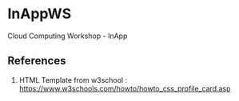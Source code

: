 # InAppWS
Cloud Computing Workshop - InApp


## References
1. HTML Template from w3school : https://www.w3schools.com/howto/howto_css_profile_card.asp
